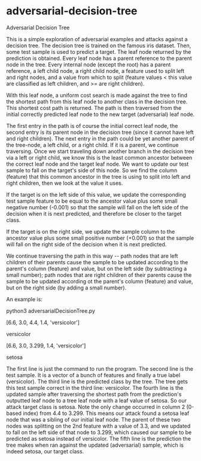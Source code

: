 # adversarial-decision-tree
Adversarial Decision Tree

This is a simple exploration of adversarial examples and attacks against a decision tree. The decision tree is trained on the famous iris dataset. Then, some test sample is used to predict a target. The leaf node returned by the prediction is obtained. Every leaf node has a parent reference to the parent node in the tree. Every internal node (except the root) has a parent reference, a left child node, a right child node, a feature used to split left and right nodes, and a value from which to split (feature values < this value are classified as left children, and >= are right children). 

With this leaf node, a uniform cost search is made against the tree to find the shortest path from this leaf node to another class in the decision tree. This shortest cost path is returned. The path is then traversed from the initial correctly predicted leaf node to the new target (adversarial) leaf node. 

The first entry in the path is of course the initial correct leaf node, the second entry is its parent node in the decision tree (since it cannot have left and right children). The next entry in the path could be yet another parent of the tree-node, a left child, or a right child. If it is a parent, we continue traversing. Once we start traveling down another branch in the decision tree via a left or right child, we know this is the least common ancestor between the correct leaf node and the target leaf node. We want to update our test sample to fall on the target's side of this node. So we find the column (feature) that this common ancestor in the tree is using to split into left and right children, then we look at the value it uses. 

If the target is on the left side of this value, we update the corresponding test sample feature to be equal to the ancestor value plus some small negative number (-0.001) so that the sample will fall on the left side of the decision when it is next predicted, and therefore be closer to the target class. 

If the target is on the right side, we update the sample column to the ancestor value plus some small positive number (+0.001) so that the sample will fall on the right side of the decision when it is next predicted. 

We continue traversing the path in this way -- path nodes that are left children of their parents cause the sample to be updated according to the parent's column (feature) and value, but on the left side (by subtracting a small number); path nodes that are right children of their parents cause the sample to be updated according ot the parent's column (feature) and value, but on the right side (by adding a small number).

An example is:

python3 adversarialDecisionTree.py 

[6.6, 3.0, 4.4, 1.4, 'versicolor']

versicolor

[6.6, 3.0, 3.299, 1.4, 'versicolor']

setosa

The first line is just the command to run the program. 
The second line is the test sample. It is a vector of a bunch of features and finally a true label (versicolor). 
The third line is the predicted class by the tree. The tree gets this test sample correct in the third line: versicolor. 
The fourth line is the updated sample after traversing the shortest path from the prediction's outputted leaf node to a tree leaf node with a leaf value of setosa. So our attack target class is setosa. Note the only change occurred in column 2 (0-based index) from 4.4 to 3.299. This means our attack found a setosa leaf node that was a sibling of our initial leaf node. The parent of these two nodes was splitting on the 2nd feature with a value of 3.3, and we updated to fall on the left side of that node to 3.299, which caused our sample to be predicted as setosa instead of versicolor. 
The fifth line is the prediction the tree makes when ran against the updated (adversarial) sample, which is indeed setosa, our target class.
